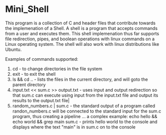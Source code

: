 # Mini_Shell
This program is a collection of C and header files that contribute towards the implemenation of a Shell. A shell is a program that accepts commands from a user and executes them. 
This shell implemenation thus far supports file redirection, pipes, and boolean operations with linux commands on a Linux operating system. The shell will also work with linux 
distributions like Ubuntu.

Examples of commands supported:
1. cd - to change directories in the file system
2. exit - to exit the shell
3. ls && cd .. - lists the files in the current directory, and will goto the parent directory
4. input.txt << sum.c >> output.txt - uses input and output redirection so that sum.c can execute using input from the input.txt file and output its results to the output.txt file|
5. random_numbers.c | sum.c  - the standard output of a program called randon_numbers.c will be connected to the standard input for the sum.c program, thus creating a pipeline
...
a complex example:
echo hello && echo world && grep main sum.c - prints hello world to the console and displays where the text "main" is in sum.c on to the console
